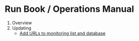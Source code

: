 # Run Book / Operations Manual

1. Overview
2. Updating
    - [Add URLs to monitoring list and database](docs/add-urls-to-monitoring-list.md)
